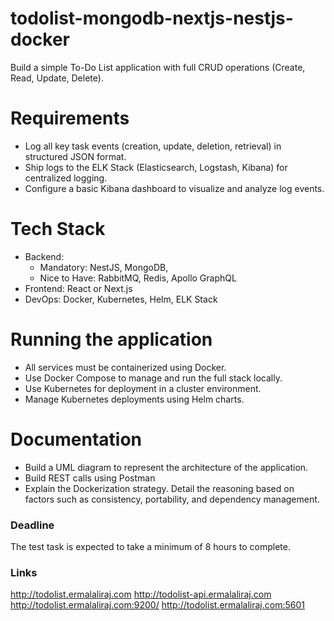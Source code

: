 # todolist-mongodb-nextjs-nestjs-docker

Build a simple To-Do List application with full CRUD operations (Create, Read, Update, Delete).

# Requirements
- Log all key task events (creation, update, deletion, retrieval) in structured JSON format.
- Ship logs to the ELK Stack (Elasticsearch, Logstash, Kibana) for centralized logging.
- Configure a basic Kibana dashboard to visualize and analyze log events.

# Tech Stack
- Backend:
    - Mandatory: NestJS, MongoDB,
    - Nice to Have: RabbitMQ, Redis, Apollo GraphQL
- Frontend: React or Next.js
- DevOps: Docker, Kubernetes, Helm, ELK Stack

# Running the application
- All services must be containerized using Docker.
- Use Docker Compose to manage and run the full stack locally.
- Use Kubernetes for deployment in a cluster environment.
- Manage Kubernetes deployments using Helm charts.

# Documentation
- Build a UML diagram to represent the architecture of the application.
- Build REST calls using Postman
- Explain the Dockerization strategy. Detail the reasoning based on factors such as consistency, portability, and dependency management.

### Deadline
The test task is expected to take a minimum of 8 hours to complete.

### Links
  http://todolist.ermalaliraj.com
  http://todolist-api.ermalaliraj.com
  http://todolist.ermalaliraj.com:9200/
  http://todolist.ermalaliraj.com:5601